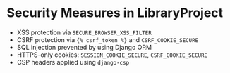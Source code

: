 # Security Measures in LibraryProject

- XSS protection via `SECURE_BROWSER_XSS_FILTER`
- CSRF protection via `{% csrf_token %}` and `CSRF_COOKIE_SECURE`
- SQL injection prevented by using Django ORM
- HTTPS-only cookies: `SESSION_COOKIE_SECURE`, `CSRF_COOKIE_SECURE`
- CSP headers applied using `django-csp`
